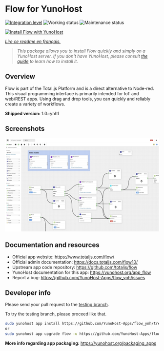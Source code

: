 <!--
N.B.: This README was automatically generated by https://github.com/YunoHost/apps/tree/master/tools/README-generator
It shall NOT be edited by hand.
-->

# Flow for YunoHost

[![Integration level](https://dash.yunohost.org/integration/flow.svg)](https://dash.yunohost.org/appci/app/flow) ![Working status](https://ci-apps.yunohost.org/ci/badges/flow.status.svg) ![Maintenance status](https://ci-apps.yunohost.org/ci/badges/flow.maintain.svg)

[![Install Flow with YunoHost](https://install-app.yunohost.org/install-with-yunohost.svg)](https://install-app.yunohost.org/?app=flow)

*[Lire ce readme en français.](./README_fr.md)*

> *This package allows you to install Flow quickly and simply on a YunoHost server.
If you don't have YunoHost, please consult [the guide](https://yunohost.org/#/install) to learn how to install it.*

## Overview

Flow is part of the Total.js Platform and is a direct alternative to Node-red. This visual programming interface is primarily intended for IoT and web/REST apps. Using drag and drop tools, you can quickly and reliably create a variety of workflows.


**Shipped version:** 1.0~ynh1

## Screenshots

![Screenshot of Flow](./doc/screenshots/screenshot.jpg)

## Documentation and resources

* Official app website: <https://www.totaljs.com/flow/>
* Official admin documentation: <https://docs.totaljs.com/flow10/>
* Upstream app code repository: <https://github.com/totaljs/flow>
* YunoHost documentation for this app: <https://yunohost.org/app_flow>
* Report a bug: <https://github.com/YunoHost-Apps/flow_ynh/issues>

## Developer info

Please send your pull request to the [testing branch](https://github.com/YunoHost-Apps/flow_ynh/tree/testing).

To try the testing branch, please proceed like that.

``` bash
sudo yunohost app install https://github.com/YunoHost-Apps/flow_ynh/tree/testing --debug
or
sudo yunohost app upgrade flow -u https://github.com/YunoHost-Apps/flow_ynh/tree/testing --debug
```

**More info regarding app packaging:** <https://yunohost.org/packaging_apps>
